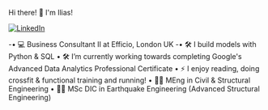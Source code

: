 Hi there! 👋 I'm Ilias!

[![LinkedIn](https://img.shields.io/badge/LinkedIn-blue?style=for-the-badge&logo=linkedin)](https://www.linkedin.com/in/iliasdalagiorgos/)

-• 💻 Business Consultant II at Efficio, London UK
-• 🛠️ I build models with Python & SQL
• 🛠️ I’m currently working towards completing Google's Advanced Data Analytics Professional Certificate
• ⚡ I enjoy reading, doing crossfit & functional training and running!
• 🧑‍🎓 MEng in Civil & Structural Engineering
• 🧑‍🎓 MSc DIC in Earthquake Engineering (Advanced Structural Engineering)
